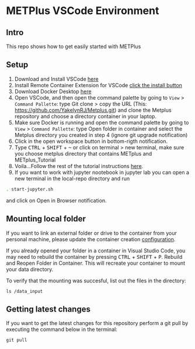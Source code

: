 # METPlus VSCode Environment
## Intro
This repo shows how to get easily started with METPlus

## Setup
1. Download and Install VSCode [here](https://code.visualstudio.com/download)
2. Install Remote Container Extension for VSCode [click the install button](https://marketplace.visualstudio.com/items?itemName=ms-vscode-remote.remote-containers)
3. Download Docker Desktop [here](https://docs.docker.com/engine/install/)
4. Open VSCode, and then open the command palette by going to `View` > `Command Pallette`: type Git clone > copy the URL (This: https://github.com/YakelynRJ/Metplus.git) and clone the Metplus repository and choose a directory container in your laptop.
5. Make sure Docker is running and open the command palette by going to `View` > `Command Pallette`: type Open folder in container and select the Metplus directory you created in step 4 (ignore git upgrade notification)
6. Click in the open workspace button in bottom-rigth notification.
7. Type <kbd>CTRL</kbd> + <kbd>SHIFT</kbd> + <kbd>~</kbd> or click on terminal > new terminal, make sure you choose metplus directory that contains METplus and METplus_Tutorial
9. Voila...Follow the rest of the tutorial instructions [here](https://dtcenter.org/metplus-practical-session-guide-version-3-0/session-1-metplus-setupgrid-grid/metplus-setup/metplus-user-configuration-settings).
10. If you want to work with jupyter nootebook in jupyter lab you can open a new terminal  in the local-repo directory and run 
```bash
. start-jupyter.sh
```
and click on Open in Browser notification. 

## Mounting local folder
If you want to link an external folder or drive to the container from your personal machine, please update the container creation [configuration](/local-repo/.devcontainer/docker-compose.yml). 

If you already opened your folder in a container in Visual Studio Code, you may need to rebuild the container by pressing <kbd>CTRL</kbd> + <kbd>SHIFT</kbd> + <kbd>P</kbd>.
Rebuild and Reopen Folder in Container. This will recreate your container to mount your data directory. 

To verify that the mounting was succesful, list out the files in the directory:
```shell
ls /data_input
```
## Getting latest changes
If you want to get the latest changes for this repository perform a git pull by executing the command below in the terminal:
```
git pull
```

